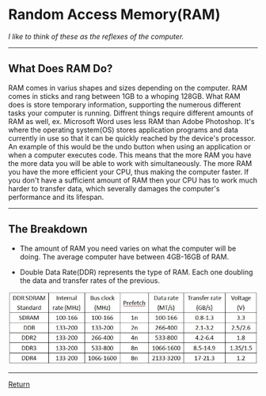 # **Random Access Memory(RAM)**
_I like to think of these as the reflexes of the computer._

***

## **What Does RAM Do?**

RAM comes in varius shapes and sizes depending on the computer. RAM comes in sticks and rang between 1GB to a whoping 128GB. What RAM does is store temporary information, supporting the numerous different tasks your computer is running. Diffrent things require different amounts of RAM as well, ex. Microsoft Word uses less RAM than Adobe Photoshop. It's where the operating system(OS) stores application programs and data currently in use so that it can be quickly reached by the device's processor. An example of this would be the undo button when using an application or when a computer executes code. This means that the more RAM you have the more data you will be able to work with simultaneously. The more RAM you have the more efficient your CPU, thus making the computer faster. If you don't have a sufficient amount of RAM then your CPU has to work much harder to transfer data, which severally damages the computer's performance and its lifespan. 

***

## **The Breakdown**
* The amount of RAM you need varies on what the computer will be doing. The average computer have between 4GB-16GB of RAM.

* Double Data Rate(DDR) represents the type of RAM. Each one doubling the data and transfer rates of the previous.

![DDR Table](https://github.com/Ocovert/Tutorial/blob/master/DDR_Table.jpg "DDR Table")

***

[Return](/README.md)
